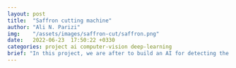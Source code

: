 ```yaml
---
layout: post
title:  "Saffron cutting machine"
author: "Ali N. Parizi"
img:    "/assets/images/saffron-cut/saffron.png"
date:   2022-06-23  17:50:22 +0330
categories: project ai computer-vision deep-learning 
brief: "In this project, we are after to build an AI for detecting the Saffron flower tail to tell our cutting machine to cut that end-point."
---
```


